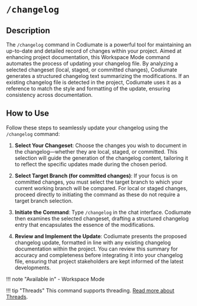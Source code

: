 # `/changelog`

<h2>Description</h2>

The `/changelog` command in Codiumate is a powerful tool for maintaining an up-to-date and detailed record of changes within your project. Aimed at enhancing project documentation, this Workspace Mode command automates the process of updating your changelog file. By analyzing a selected changeset (local, staged, or committed changes), Codiumate generates a structured changelog text summarizing the modifications. If an existing changelog file is detected in the project, Codiumate uses it as a reference to match the style and formatting of the update, ensuring consistency across documentation.

<h2>How to Use</h2>

Follow these steps to seamlessly update your changelog using the `/changelog` command:

1. **Select Your Changeset**: Choose the changes you wish to document in the changelog—whether they are local, staged, or committed. This selection will guide the generation of the changelog content, tailoring it to reflect the specific updates made during the chosen period.

2. **Select Target Branch (for committed changes)**: If your focus is on committed changes, you must select the target branch to which your current working branch will be compared. For local or staged changes, proceed directly to initiating the command as these do not require a target branch selection.

3. **Initiate the Command**: Type `/changelog` in the chat interface. Codiumate then examines the selected changeset, drafting a structured changelog entry that encapsulates the essence of the modifications.

4. **Review and Implement the Update**: Codiumate presents the proposed changelog update, formatted in line with any existing changelog documentation within the project. You can review this summary for accuracy and completeness before integrating it into your changelog file, ensuring that project stakeholders are kept informed of the latest developments.

!!! note "Available in"
    - Workspace Mode

!!! tip "Threads"
    This command supports threading. [Read more about Threads](../threads.md).

<!-- <h2>Example</h2>

<h3>Workspace Mode Example</h3>
**User**: Needs to document recent enhancements and bug fixes in the project's changelog before a new release.

**Command**: `/update-changelog`

**Codiumate Response**: Generates a structured changelog entry, such as:

[TBD] -->